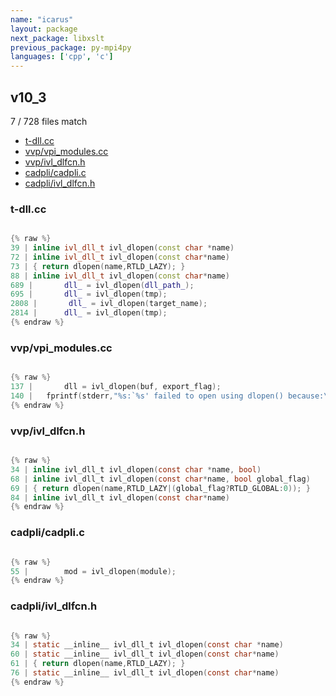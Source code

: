 ```yaml
---
name: "icarus"
layout: package
next_package: libxslt
previous_package: py-mpi4py
languages: ['cpp', 'c']
---
```

## v10_3
7 / 728 files match

 - [t-dll.cc](#t-dllcc)
 - [vvp/vpi_modules.cc](#vvpvpi_modulescc)
 - [vvp/ivl_dlfcn.h](#vvpivl_dlfcnh)
 - [cadpli/cadpli.c](#cadplicadplic)
 - [cadpli/ivl_dlfcn.h](#cadpliivl_dlfcnh)

### t-dll.cc

```cpp

{% raw %}
39 | inline ivl_dll_t ivl_dlopen(const char *name)
72 | inline ivl_dll_t ivl_dlopen(const char*name)
73 | { return dlopen(name,RTLD_LAZY); }
88 | inline ivl_dll_t ivl_dlopen(const char*name)
689 |       dll_ = ivl_dlopen(dll_path_);
695 | 	    dll_ = ivl_dlopen(tmp);
2808 |       dll_ = ivl_dlopen(target_name);
2814 | 	    dll_ = ivl_dlopen(tmp);
{% endraw %}

```
### vvp/vpi_modules.cc

```cpp

{% raw %}
137 |       dll = ivl_dlopen(buf, export_flag);
140 | 	fprintf(stderr,"%s:`%s' failed to open using dlopen() because:\n"
{% endraw %}

```
### vvp/ivl_dlfcn.h

```c

{% raw %}
34 | inline ivl_dll_t ivl_dlopen(const char *name, bool)
68 | inline ivl_dll_t ivl_dlopen(const char*name, bool global_flag)
69 | { return dlopen(name,RTLD_LAZY|(global_flag?RTLD_GLOBAL:0)); }
84 | inline ivl_dll_t ivl_dlopen(const char*name)
{% endraw %}

```
### cadpli/cadpli.c

```c

{% raw %}
55 | 	    mod = ivl_dlopen(module);
{% endraw %}

```
### cadpli/ivl_dlfcn.h

```c

{% raw %}
34 | static __inline__ ivl_dll_t ivl_dlopen(const char *name)
60 | static __inline__ ivl_dll_t ivl_dlopen(const char*name)
61 | { return dlopen(name,RTLD_LAZY); }
76 | static __inline__ ivl_dll_t ivl_dlopen(const char*name)
{% endraw %}

```